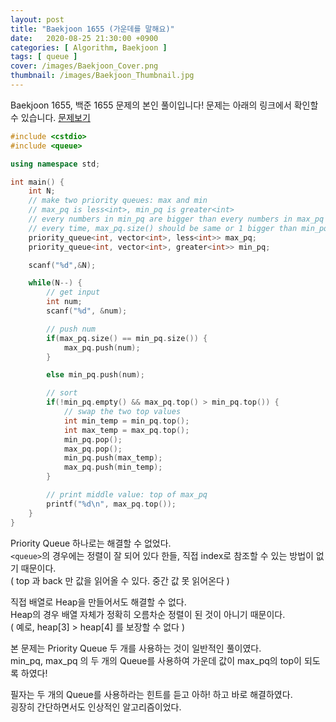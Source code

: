```yaml
---
layout: post
title: "Baekjoon 1655 (가운데를 말해요)"
date:   2020-08-25 21:30:00 +0900
categories: [ Algorithm, Baekjoon ]
tags: [ queue ]
cover: /images/Baekjoon_Cover.png
thumbnail: /images/Baekjoon_Thumbnail.jpg
---
```


Baekjoon 1655, 백준 1655 문제의 본인 풀이입니다!
문제는 아래의 링크에서 확인할 수 있습니다.
[문제보기][prob]
<!-- more -->
```c++
#include <cstdio>
#include <queue>

using namespace std;

int main() {
    int N;
    // make two priority queues: max and min
    // max_pq is less<int>, min_pq is greater<int>
    // every numbers in min_pq are bigger than every numbers in max_pq
    // every time, max_pq.size() should be same or 1 bigger than min_pq.size()
    priority_queue<int, vector<int>, less<int>> max_pq;
    priority_queue<int, vector<int>, greater<int>> min_pq;

    scanf("%d",&N);

    while(N--) {
        // get input
        int num;
        scanf("%d", &num);

        // push num
        if(max_pq.size() == min_pq.size()) {
            max_pq.push(num);
        }

        else min_pq.push(num);

        // sort
        if(!min_pq.empty() && max_pq.top() > min_pq.top()) {
            // swap the two top values
            int min_temp = min_pq.top();
            int max_temp = max_pq.top();
            min_pq.pop();
            max_pq.pop();
            min_pq.push(max_temp);
            max_pq.push(min_temp);
        }

        // print middle value: top of max_pq
        printf("%d\n", max_pq.top());
    }
}
```

Priority Queue 하나로는 해결할 수 없었다.  
`<queue>`의 경우에는 정렬이 잘 되어 있다 한들, 직접 index로 참조할 수 있는 방법이 없기 때문이다.   
( top 과 back 만 값을 읽어올 수 있다. 중간 값 못 읽어온다 )

직접 배열로 Heap을 만들어서도 해결할 수 없다.  
Heap의 경우 배열 자체가 정확히 오름차순 정렬이 된 것이 아니기 때문이다.  
( 예로, heap[3] > heap[4] 를 보장할 수 없다 )

본 문제는 Priority Queue 두 개를 사용하는 것이 일반적인 풀이였다.  
min_pq, max_pq 의 두 개의 Queue를 사용하여 
가운데 값이 max_pq의 top이 되도록 하였다!

필자는 두 개의 Queue를 사용하라는 힌트를 듣고 아하! 하고 바로 해결하였다.  
굉장히 간단하면서도 인상적인 알고리즘이었다.

[prob]: https://www.acmicpc.net/problem/1655